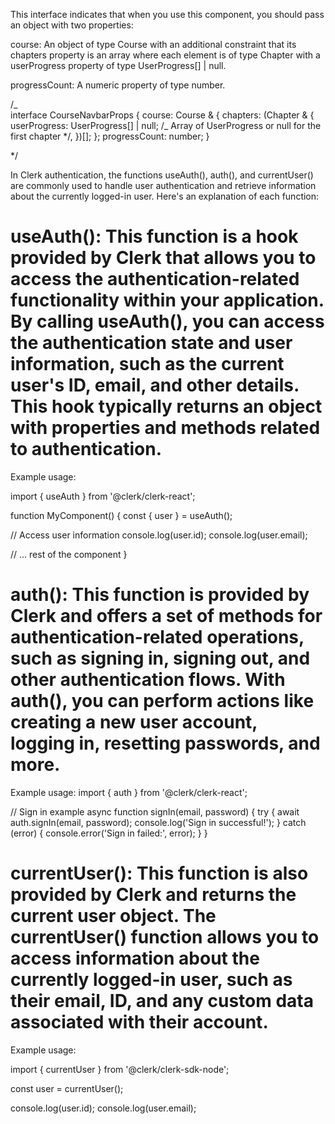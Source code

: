 This interface indicates that when you use this component, you should pass an object with two properties:

course: An object of type Course with an additional constraint that its chapters property is an array where each element is of type Chapter with a userProgress property of type UserProgress[] | null.

progressCount: A numeric property of type number.

/_  
interface CourseNavbarProps {
course: Course & {
chapters: (Chapter & {
userProgress: UserProgress[] | null; /_ Array of UserProgress or null for the first chapter \*/,
})[];
};
progressCount: number;
}

\*/

In Clerk authentication, the functions
useAuth(), auth(), and currentUser() are commonly
used to handle user authentication and retrieve information about the currently logged-in user. Here's an explanation of each function:

# useAuth(): This function is a hook provided by Clerk that allows you to access the authentication-related functionality within your application. By calling useAuth(), you can access the authentication state and user information, such as the current user's ID, email, and other details. This hook typically returns an object with properties and methods related to authentication.

Example usage:

import { useAuth } from '@clerk/clerk-react';

function MyComponent() {
const { user } = useAuth();

// Access user information
console.log(user.id);
console.log(user.email);

// ... rest of the component
}

# auth(): This function is provided by Clerk and offers a set of methods for authentication-related operations, such as signing in, signing out, and other authentication flows. With auth(), you can perform actions like creating a new user account, logging in, resetting passwords, and more.

Example usage:
import { auth } from '@clerk/clerk-react';

// Sign in example
async function signIn(email, password) {
try {
await auth.signIn(email, password);
console.log('Sign in successful!');
} catch (error) {
console.error('Sign in failed:', error);
}
}

# currentUser(): This function is also provided by Clerk and returns the current user object. The currentUser() function allows you to access information about the currently logged-in user, such as their email, ID, and any custom data associated with their account.

Example usage:

import { currentUser } from '@clerk/clerk-sdk-node';

const user = currentUser();

console.log(user.id);
console.log(user.email);
